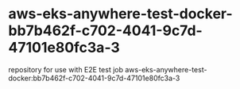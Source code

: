 # aws-eks-anywhere-test-docker-bb7b462f-c702-4041-9c7d-47101e80fc3a-3
repository for use with E2E test job aws-eks-anywhere-test-docker:bb7b462f-c702-4041-9c7d-47101e80fc3a-3
